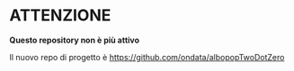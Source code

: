 # ATTENZIONE

**Questo repository non è più attivo**

Il nuovo repo di progetto è https://github.com/ondata/albopopTwoDotZero
